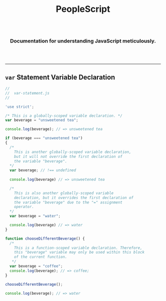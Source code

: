 <h1 align="center"><b>PeopleScript</b></h1>
<br>
<br>
<h3 align="center">Documentation for understanding JavaScript meticulously.</h3>
<br>
<br>
<hr>

## `var` Statement Variable Declaration

```javascript
//
//  var-statement.js
//

'use strict';

/* This is a globally-scoped variable declaration. */ 
var beverage = "unsweetened tea";

console.log(beverage); // => unsweetened tea

if (beverage === "unsweetened tea")
{
  /* 
    This is another globally-scoped variable declaration,
    but it will not override the first declaration of 
    the variable "beverage".
  */ 
  var beverage; // !== undefined
  
  console.log(beverage) // => unsweetened tea

  /* 
    This is also another globally-scoped variable 
    declaration, but it overrides the first declaration of
    the variable "beverage" due to the "=" assignment 
    operator.
  */
  var beverage = "water";

  console.log(beverage) // => water
}

function chooseDifferentBeverage() {
  /* 
    This is a function-scoped variable declaration. Therefore,
    this "beverage" variable may only be used within this block
    of the current function.
   */ 
  var beverage = "coffee";
  console.log(beverage); // => coffee;
}

chooseDifferentBeverage();

console.log(beverage); // => water

```